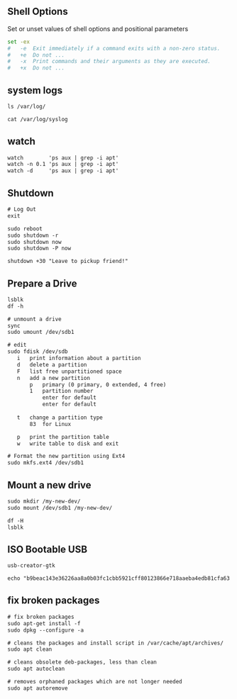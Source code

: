 ## Shell Options
Set or unset values of shell options and positional parameters
```bash
set -ex 
#   -e  Exit immediately if a command exits with a non-zero status.
#   +e  Do not ...
#   -x  Print commands and their arguments as they are executed.
#   +x  Do not ...
```


## system logs
```txt
ls /var/log/

cat /var/log/syslog 
```


## watch
```txt
watch        'ps aux | grep -i apt'
watch -n 0.1 'ps aux | grep -i apt'
watch -d     'ps aux | grep -i apt'
```


## Shutdown
```txt
# Log Out 
exit

sudo reboot
sudo shutdown -r
sudo shutdown now
sudo shutdown -P now

shutdown +30 "Leave to pickup friend!"
```


## Prepare a Drive
```txt
lsblk
df -h

# unmount a drive
sync
sudo umount /dev/sdb1

# edit
sudo fdisk /dev/sdb
   i   print information about a partition
   d   delete a partition
   F   list free unpartitioned space
   n   add a new partition
       p   primary (0 primary, 0 extended, 4 free)
       1   partition number
           enter for default
           enter for default
           
   t   change a partition type
       83  for Linux

   p   print the partition table
   w   write table to disk and exit

# Format the new partition using Ext4
sudo mkfs.ext4 /dev/sdb1
```


## Mount a new drive
```txt
sudo mkdir /my-new-dev/
sudo mount /dev/sdb1 /my-new-dev/

df -H
lsblk
```


## ISO Bootable USB
```txt
usb-creator-gtk
```


```txt
echo "b9beac143e36226aa8a0b03fc1cbb5921cff80123866e718aaeba4edb81cfa63 *ubuntu-18.04.3-live-server-amd64.iso" | shasum -a 256 --check
```


## fix broken packages
```txt
# fix broken packages
sudo apt-get install -f 
sudo dpkg --configure -a

# cleans the packages and install script in /var/cache/apt/archives/
sudo apt clean

# cleans obsolete deb-packages, less than clean
sudo apt autoclean

# removes orphaned packages which are not longer needed
sudo apt autoremove
```
